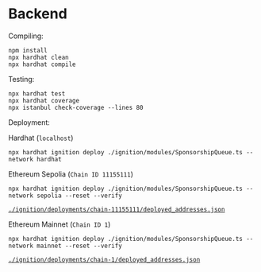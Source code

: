 # Backend

Compiling:

```shell
npm install
npx hardhat clean
npx hardhat compile
```

Testing:

```shell
npx hardhat test
npx hardhat coverage
npx istanbul check-coverage --lines 80
```

Deployment:

Hardhat (`localhost`)
```shell
npx hardhat ignition deploy ./ignition/modules/SponsorshipQueue.ts --network hardhat
```

Ethereum Sepolia (`Chain ID 11155111`)
```shell
npx hardhat ignition deploy ./ignition/modules/SponsorshipQueue.ts --network sepolia --reset --verify
```
[`./ignition/deployments/chain-11155111/deployed_addresses.json`](./ignition/deployments/chain-11155111/deployed_addresses.json)

Ethereum Mainnet (`Chain ID 1`)
```shell
npx hardhat ignition deploy ./ignition/modules/SponsorshipQueue.ts --network mainnet --reset --verify
```
[`./ignition/deployments/chain-1/deployed_addresses.json`](./ignition/deployments/chain-1/deployed_addresses.json)
